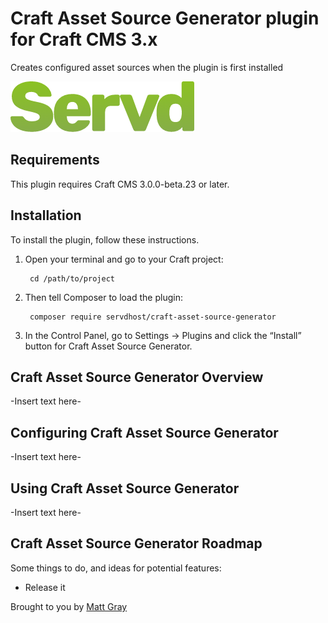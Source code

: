 # Craft Asset Source Generator plugin for Craft CMS 3.x

Creates configured asset sources when the plugin is first installed

![Screenshot](resources/img/plugin-logo.png)

## Requirements

This plugin requires Craft CMS 3.0.0-beta.23 or later.

## Installation

To install the plugin, follow these instructions.

1. Open your terminal and go to your Craft project:

        cd /path/to/project

2. Then tell Composer to load the plugin:

        composer require servdhost/craft-asset-source-generator

3. In the Control Panel, go to Settings → Plugins and click the “Install” button for Craft Asset Source Generator.

## Craft Asset Source Generator Overview

-Insert text here-

## Configuring Craft Asset Source Generator

-Insert text here-

## Using Craft Asset Source Generator

-Insert text here-

## Craft Asset Source Generator Roadmap

Some things to do, and ideas for potential features:

* Release it

Brought to you by [Matt Gray](https://twitter.com/servdhosting)
